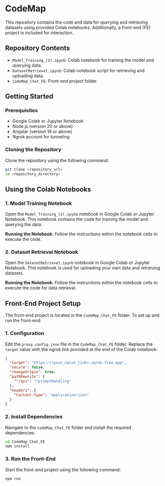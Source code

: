 # CodeMap

This repository contains the code and data for querying and retrieving datasets using provided Colab notebooks. Additionally, a front-end (FE) project is included for interaction.

## Repository Contents

- `Model_Training_(2).ipynb`: Colab notebook for training the model and querying data.
- `DatasetRetrievel.ipynb`: Colab notebook script for retrieving and uploading data.
- `CodeMap_Chat_FE`: Front-end project folder.

## Getting Started

### Prerequisites

- Google Colab or Jupyter Notebook
- Node.js (version 20 or above)
- Angular (version 18 or above)
- Ngrok account for tunneling

### Cloning the Repository

Clone the repository using the following command:

```bash
git clone <repository_url>
cd <repository_directory>
```

## Using the Colab Notebooks

### 1. Model Training Notebook

Open the `Model_Training_(2).ipynb` notebook in Google Colab or Jupyter Notebook. This notebook contains the code for training the model and querying the data.

**Running the Notebook:** Follow the instructions within the notebook cells to execute the code.

### 2. Dataset Retrieval Notebook

Open the `DatasetRetrievel.ipynb` notebook in Google Colab or Jupyter Notebook. This notebook is used for uploading your own data and retrieving datasets.

**Running the Notebook:** Follow the instructions within the notebook cells to execute the code for data retrieval.

## Front-End Project Setup

The front-end project is located in the `CodeMap_Chat_FE` folder. To set up and run the front-end:

### 1. Configuration

Edit the `proxy.config.json` file in the `CodeMap_Chat_FE` folder. Replace the `target` value with the ngrok link provided at the end of the Colab notebook:

```json
{
  "target": "https://<your_ngrok_link>.ngrok-free.app",
  "secure": false,
  "changeOrigin": true,
  "pathRewrite": {
    "^/api": "/promptHandling"
  },
  "headers": {
    "Content-Type": "application/json"
  }
}
```
### 2. Install Dependencies

Navigate to the `CodeMap_Chat_FE` folder and install the required dependencies:

```bash
cd CodeMap_Chat_FE
npm install
```

### 3. Run the Front-End

Start the front-end project using the following command:

```bash
npm run
```

